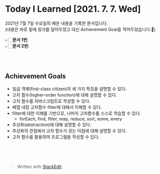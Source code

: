 ﻿
# Today I Learned [2021. 7. 7. Wed]


2021년 7월 7일 수요일의 배운 내용을 기록한 문서입니다.  
(내용은 바로 밑에 링크를 달아두었고 대신 Achievement Goal을 적어두었습니다.🙂)

👉🏻**문서 1번**:  
👉🏻**문서 2번**:  

<br><br>

## Achievement Goals

-   일급 객체(first-class citizen)의 세 가지 특징을 설명할 수 있다.
-   고차 함수(higher-order function)에 대해 설명할 수 있다.
-   고차 함수를 자바스크립트로 작성할 수 있다.
-   배열 내장 고차함수 filter에 대해서 이해할 수 있다.
-   filter에 대한 이해를 기반으로, 나머지 고차함수를 스스로 학습할 수 있다.
    -   forEach, find, filter, map, reduce, sort, some, every
-   추상화(abstraction)에 대해 설명할 수 있다.
-   추상화의 관점에서 고차 함수가 갖는 이점에 대해 설명할 수 있다.
-   고차 함수를 활용하여 프로그램을 작성할 수 있다.

<br><br><br>

> Written with [StackEdit](https://stackedit.io/).
